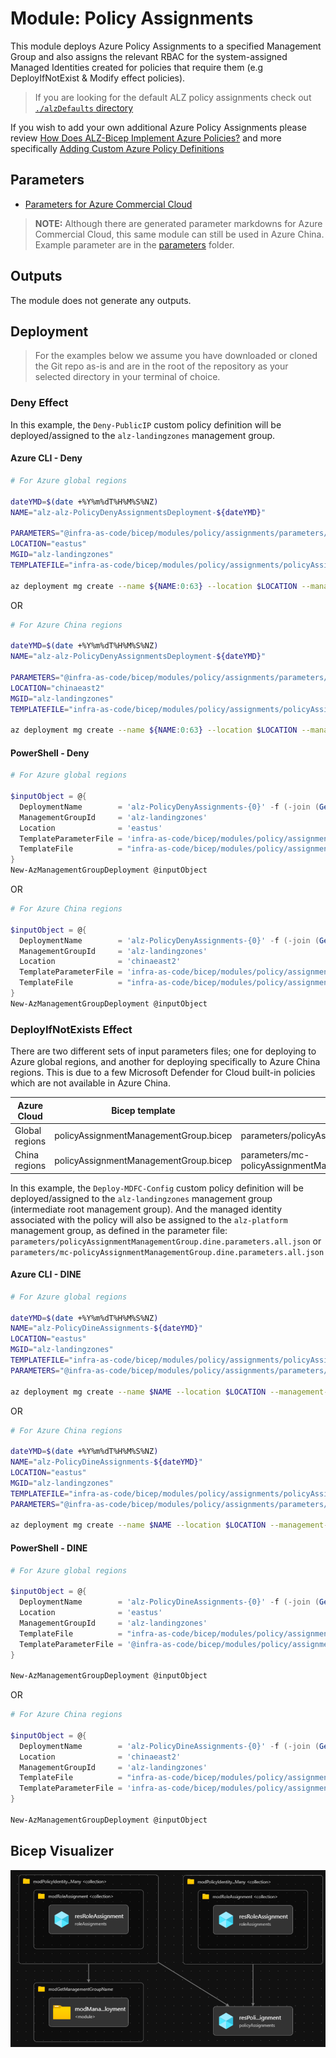 # Module: Policy Assignments

This module deploys Azure Policy Assignments to a specified Management Group and also assigns the relevant RBAC for the system-assigned Managed Identities created for policies that require them (e.g DeployIfNotExist & Modify effect policies).

> If you are looking for the default ALZ policy assignments check out [`./alzDefaults` directory](alzDefaults/README.md)

If you wish to add your own additional Azure Policy Assignments please review [How Does ALZ-Bicep Implement Azure Policies?](https://github.com/Azure/ALZ-Bicep/wiki/PolicyDeepDive) and more specifically [Adding Custom Azure Policy Definitions](https://github.com/Azure/ALZ-Bicep/wiki/AddingPolicyDefs)

## Parameters

- [Parameters for Azure Commercial Cloud](generateddocs/policyAssignmentManagementGroup.bicep.md)

> **NOTE:** Although there are generated parameter markdowns for Azure Commercial Cloud, this same module can still be used in Azure China. Example parameter are in the [parameters](./parameters/) folder.

## Outputs

The module does not generate any outputs.

## Deployment

> For the examples below we assume you have downloaded or cloned the Git repo as-is and are in the root of the repository as your selected directory in your terminal of choice.

### Deny Effect

In this example, the `Deny-PublicIP` custom policy definition will be deployed/assigned to the `alz-landingzones` management group.

#### Azure CLI - Deny

```bash
# For Azure global regions

dateYMD=$(date +%Y%m%dT%H%M%S%NZ)
NAME="alz-alz-PolicyDenyAssignmentsDeployment-${dateYMD}"

PARAMETERS="@infra-as-code/bicep/modules/policy/assignments/parameters/policyAssignmentManagementGroup.deny.parameters.all.json"
LOCATION="eastus"
MGID="alz-landingzones"
TEMPLATEFILE="infra-as-code/bicep/modules/policy/assignments/policyAssignmentManagementGroup.bicep"

az deployment mg create --name ${NAME:0:63} --location $LOCATION --management-group-id $MGID --template-file $TEMPLATEFILE --parameters $PARAMETERS
```
OR
```bash
# For Azure China regions

dateYMD=$(date +%Y%m%dT%H%M%S%NZ)
NAME="alz-alz-PolicyDenyAssignmentsDeployment-${dateYMD}"

PARAMETERS="@infra-as-code/bicep/modules/policy/assignments/parameters/policyAssignmentManagementGroup.deny.parameters.all.json"
LOCATION="chinaeast2"
MGID="alz-landingzones"
TEMPLATEFILE="infra-as-code/bicep/modules/policy/assignments/policyAssignmentManagementGroup.bicep"

az deployment mg create --name ${NAME:0:63} --location $LOCATION --management-group-id $MGID --template-file $TEMPLATEFILE --parameters $PARAMETERS
```

#### PowerShell - Deny

```powershell
# For Azure global regions

$inputObject = @{
  DeploymentName        = 'alz-PolicyDenyAssignments-{0}' -f (-join (Get-Date -Format 'yyyyMMddTHHMMssffffZ')[0..63])
  ManagementGroupId     = 'alz-landingzones'
  Location              = 'eastus'
  TemplateParameterFile = 'infra-as-code/bicep/modules/policy/assignments/parameters/policyAssignmentManagementGroup.deny.parameters.all.json'
  TemplateFile          = "infra-as-code/bicep/modules/policy/assignments/policyAssignmentManagementGroup.bicep"
}
New-AzManagementGroupDeployment @inputObject
```
OR
```powershell
# For Azure China regions

$inputObject = @{
  DeploymentName        = 'alz-PolicyDenyAssignments-{0}' -f (-join (Get-Date -Format 'yyyyMMddTHHMMssffffZ')[0..63])
  ManagementGroupId     = 'alz-landingzones'
  Location              = 'chinaeast2'
  TemplateParameterFile = 'infra-as-code/bicep/modules/policy/assignments/parameters/policyAssignmentManagementGroup.deny.parameters.all.json'
  TemplateFile          = "infra-as-code/bicep/modules/policy/assignments/policyAssignmentManagementGroup.bicep"
}
New-AzManagementGroupDeployment @inputObject
```

### DeployIfNotExists Effect

There are two different sets of input parameters files; one for deploying to Azure global regions, and another for deploying specifically to Azure China regions. This is due to a few Microsoft Defender for Cloud built-in policies which are not available in Azure China.

 | Azure Cloud    | Bicep template                        | Input parameters file                                           |
 | -------------- | ------------------------------------- | --------------------------------------------------------------- |
 | Global regions | policyAssignmentManagementGroup.bicep | parameters/policyAssignmentManagementGroup.dine.parameters.all.json    |
 | China regions  | policyAssignmentManagementGroup.bicep | parameters/mc-policyAssignmentManagementGroup.dine.parameters.all.json |


In this example, the `Deploy-MDFC-Config` custom policy definition will be deployed/assigned to the `alz-landingzones` management group (intermediate root management group). And the managed identity associated with the policy will also be assigned to the `alz-platform` management group, as defined in the parameter file: `parameters/policyAssignmentManagementGroup.dine.parameters.all.json` or `parameters/mc-policyAssignmentManagementGroup.dine.parameters.all.json`
#### Azure CLI - DINE

```bash
# For Azure global regions

dateYMD=$(date +%Y%m%dT%H%M%S%NZ)
NAME="alz-PolicyDineAssignments-${dateYMD}"
LOCATION="eastus"
MGID="alz-landingzones"
TEMPLATEFILE="infra-as-code/bicep/modules/policy/assignments/policyAssignmentManagementGroup.bicep"
PARAMETERS="@infra-as-code/bicep/modules/policy/assignments/parameters/policyAssignmentManagementGroup.dine.parameters.all.json"

az deployment mg create --name $NAME --location $LOCATION --management-group-id $MGID --template-file $TEMPLATEFILE --parameters $PARAMETERS
```
OR
```bash
# For Azure China regions

dateYMD=$(date +%Y%m%dT%H%M%S%NZ)
NAME="alz-PolicyDineAssignments-${dateYMD}"
LOCATION="eastus"
MGID="alz-landingzones"
TEMPLATEFILE="infra-as-code/bicep/modules/policy/assignments/policyAssignmentManagementGroup.bicep"
PARAMETERS="@infra-as-code/bicep/modules/policy/assignments/parameters/policyAssignmentManagementGroup.dine.parameters.all.json"

az deployment mg create --name $NAME --location $LOCATION --management-group-id $MGID --template-file $TEMPLATEFILE --parameters $PARAMETERS
```

#### PowerShell - DINE

```powershell
# For Azure global regions

$inputObject = @{
  DeploymentName        = 'alz-PolicyDineAssignments-{0}' -f (-join (Get-Date -Format 'yyyyMMddTHHMMssffffZ')[0..63])
  Location              = 'eastus'
  ManagementGroupId     = 'alz-landingzones'
  TemplateFile          = "infra-as-code/bicep/modules/policy/assignments/policyAssignmentManagementGroup.bicep"
  TemplateParameterFile = '@infra-as-code/bicep/modules/policy/assignments/parameters/policyAssignmentManagementGroup.dine.parameters.all.json'
}

New-AzManagementGroupDeployment @inputObject
```
OR
```powershell
# For Azure China regions

$inputObject = @{
  DeploymentName        = 'alz-PolicyDineAssignments-{0}' -f (-join (Get-Date -Format 'yyyyMMddTHHMMssffffZ')[0..63])
  Location              = 'chinaeast2'
  ManagementGroupId     = 'alz-landingzones'
  TemplateFile          = "infra-as-code/bicep/modules/policy/assignments/policyAssignmentManagementGroup.bicep"
  TemplateParameterFile = 'infra-as-code/bicep/modules/policy/assignments/parameters/mc-policyAssignmentManagementGroup.dine.parameters.all.json'
}

New-AzManagementGroupDeployment @inputObject
```

## Bicep Visualizer

![Bicep Visualizer](media/bicepVisualizer.png "Bicep Visualizer")
